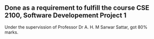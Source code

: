## Done as a requirement to fulfill the course CSE 2100, Software Developement Project 1

Under the supervission of Professor Dr A. H. M Sarwar Sattar, got 80% marks.